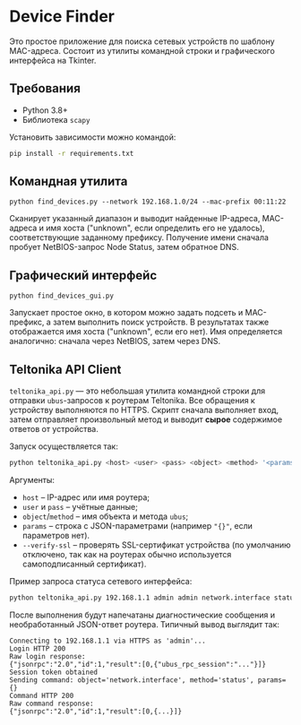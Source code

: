 # Device Finder

Это простое приложение для поиска сетевых устройств по шаблону MAC-адреса. Состоит из
утилиты командной строки и графического интерфейса на Tkinter.

## Требования

- Python 3.8+
- Библиотека `scapy`

Установить зависимости можно командой:

```bash
pip install -r requirements.txt
```

## Командная утилита

```
python find_devices.py --network 192.168.1.0/24 --mac-prefix 00:11:22
```

Сканирует указанный диапазон и выводит найденные IP-адреса, MAC-адреса и имя хоста
("unknown", если определить его не удалось), соответствующие заданному префиксу.
Получение имени сначала пробует NetBIOS-запрос Node Status, затем обратное DNS.

## Графический интерфейс

```
python find_devices_gui.py
```

Запускает простое окно, в котором можно задать подсеть и MAC-префикс,
а затем выполнить поиск устройств. В результатах также отображается имя хоста ("unknown", если его нет).
Имя определяется аналогично: сначала через NetBIOS, затем через DNS.

## Teltonika API Client

`teltonika_api.py` — это небольшая утилита командной строки для отправки
`ubus`-запросов к роутерам Teltonika. Все обращения к устройству выполняются
по HTTPS. Скрипт сначала выполняет вход, затем отправляет произвольный метод и
выводит **сырое** содержимое ответов от устройства.

Запуск осуществляется так:

```bash
python teltonika_api.py <host> <user> <pass> <object> <method> '<params>'
```

Аргументы:

- `host` – IP-адрес или имя роутера;
- `user` и `pass` – учётные данные;
- `object`/`method` – имя объекта и метода `ubus`;
- `params` – строка с JSON-параметрами (например `"{}"`, если параметров нет).
- `--verify-ssl` – проверять SSL-сертификат устройства (по умолчанию
  отключено, так как на роутерах обычно используется самоподписанный
  сертификат).

Пример запроса статуса сетевого интерфейса:

```bash
python teltonika_api.py 192.168.1.1 admin admin network.interface status "{}"
```

После выполнения будут напечатаны диагностические сообщения и
необработанный JSON-ответ роутера. Типичный вывод выглядит так:

```
Connecting to 192.168.1.1 via HTTPS as 'admin'...
Login HTTP 200
Raw login response:
{"jsonrpc":"2.0","id":1,"result":[0,{"ubus_rpc_session":"..."}]}
Session token obtained
Sending command: object='network.interface', method='status', params={}
Command HTTP 200
Raw command response:
{"jsonrpc":"2.0","id":1,"result":[0,{...}]}
```
